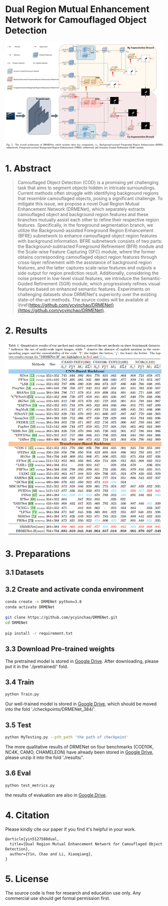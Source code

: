 # Dual Region Mutual Enhancement Network for Camouflaged Object Detection

![](./images/framework.jpg)



# 1. Abstract

> Camouflaged Object Detection (COD) is a promising yet challenging task that aims to segment objects hidden in intricate surroundings. Current methods often struggle with identifying background regions that resemble camouflaged objects, posing a significant challenge. To mitigate this issue, we propose a novel Dual Region Mutual Enhancement Network (DRMENet), which separately extracts camouflaged object and background region features and these branches mutually assist each other to refine their respective region features. Specifically, in the foreground segmentation branch, we utilize the Background-assisted Foreground Region Enhancement (BFRE) subnetwork to enhance camouflaged object region features with background information. BFRE subnetwork consists of two parts: the Background-subtracted Foreground Refinement (BFR) module and the Scale-wise Feature Capturing (SFC) module, where the former obtains corresponding camouflaged object region features through cross-layer refinement with the assistance of background region features, and the latter captures scale-wise features and outputs a side output for region prediction result. Additionally, considering the noise present in low-level visual features, we introduce the Semantic-Guided Refinement (SGR) module, which progressively refines visual features based on enhanced semantic features. Experiments on challenging datasets show DRMENet's superiority over the existing state-of-the-art methods. The source codes will be available at \href{https://github.com/ycyinchao/DRMENet}{https://github.com/ycyinchao/DRMENet}.



# 2. Results

![](./images/sota.png)



# 3. Preparations

## 3.1 Datasets



## 3.2 Create and activate conda environment

```bash
conda create -n DRMENet python=3.8
conda activate DRMENet

git clone https://github.com/ycyinchao/DRMENet.git
cd DRMENet

pip install -r requirement.txt
```



## 3.3 Download Pre-trained weights

The pretrained model is stored in [Google Drive](https://drive.google.com/file/d/1rKmp0Zu1ZL6Z9VsYfYAKRkG271AvZB6G/view?usp=sharing). After downloading, please put it in the './pretrained/' fold.



## 3.4 Train

```bash
python Train.py
```

Our well-trained model is stored in [Google Drive](https://drive.google.com/file/d/1bDPSdXAaXpGLrxbkB8W9stY8WJefRpU6/view?usp=drive_link), which should be moved into the fold './checkpoints/DRMENet_384/'.



## 3.5 Test

```bash
python MyTesting.py --pth_path 'the path of checkpoint'
```

The more qualitative results of DRMENet on four benchmarks (COD10K, NC4K, CAMO, CHAMELEON) have already been stored in [Google Drive](https://drive.google.com/file/d/1N-JBG244PIzds3pCPCLKTw1V3l1NTQSg/view?usp=drive_link), please unzip it into the fold './results/'.



## 3.6 Eval

```bash
python test_metrics.py
```

the results of evaluation are also in [Google Drive](https://drive.google.com/file/d/1N-JBG244PIzds3pCPCLKTw1V3l1NTQSg/view?usp=drive_link).



# 4. Citation

Please kindly cite our paper if you find it's helpful in your work.

```
@article{yin5127588dual,
  title={Dual Region Mutual Enhancement Network for Camouflaged Object Detection},
  author={Yin, Chao and Li, Xiaoqiang},
}
```



# 5. License

The source code is free for research and education use only. Any commercial use should get formal permission first.

